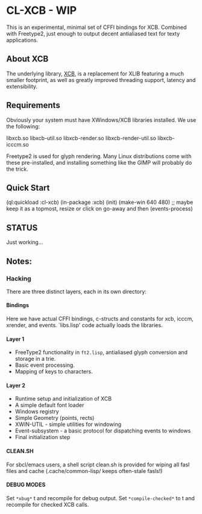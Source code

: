 # CL-XCB - WIP

This is an experimental, minimal set of CFFI bindings for XCB.  Combined with Freetype2, just enough to output decent antialiased text for texty applications.

## About XCB

The underlying library, [XCB](https://xcb.freedesktop.org/), is a replacement for XLIB featuring a much smaller footprint, as well as greatly improved threading support, latency and extensibility.

## Requirements

Obviously your system must have XWindows/XCB libraries installed.  We use the following:

libxcb.so
libxcb-util.so
libxcb-render.so
libxcb-render-util.so
libxcb-icccm.so


Freetype2 is used for glyph rendering.  Many Linux distributions come with these pre-installed, and installing something like the GIMP will probably do the trick.

## Quick Start

(ql:quickload :cl-xcb)
(in-package :xcb)
(init)
(make-win 640 480)
;; maybe keep it as a topmost, resize  or  click on go-away and then
(events-process)


## STATUS 
Just working...

## Notes:

### Hacking

There are three distinct layers, each in its own directory:

#### Bindings

Here we have actual CFFI bindings, c-structs and constants for xcb, icccm, xrender, and events.  `libs.lisp' code actually loads the libraries.

#### Layer 1

* FreeType2 functionality in `ft2.lisp`, antialiased glyph conversion and storage in a trie.
* Basic event processing.  
* Mapping of keys to characters.

#### Layer 2

* Runtime setup and initialization of XCB 
* A simple default font loader
* Windows registry
* Simple Geometry (points, rects)
* XWIN-UTIL - simple utilities for windowing
* Event-subsystem - a basic protocol for dispatching events to windows
* Final initialization step

#### CLEAN.SH

For sbcl/emacs users, a shell script clean.sh is provided for wiping all fasl files and cache (.cache/common-lisp/ keeps often-stale fasls!)

#### DEBUG MODES

Set `*xbug*` t and recompile for debug output.
Set `*compile-checked*` to t and recompile for checked XCB calls.

